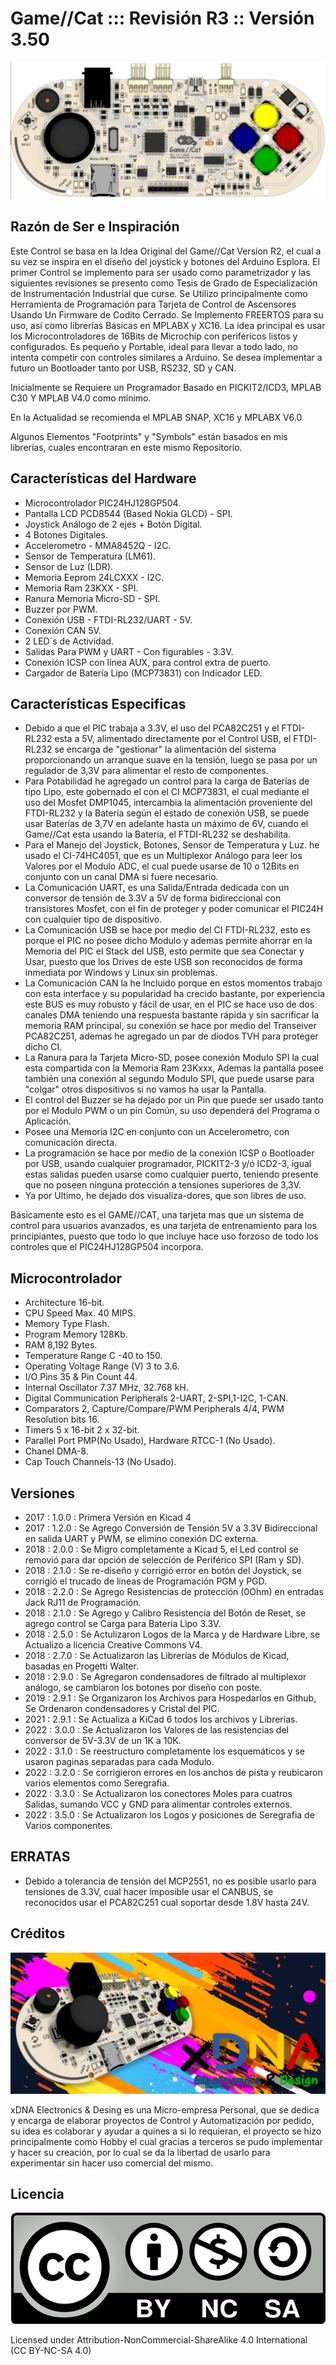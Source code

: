 # Game//Cat ::: Revisión R3 :: Versión 3.50

![](https://github.com/trunksx64/GAME_CAT_R3_KICAD/blob/main/Images/front.png)

## Razón de Ser e Inspiración

Este Control se basa en la Idea Original del Game//Cat Version R2, el cual a su vez se inspira en el diseño del joystick y botones del Arduino Esplora. El primer Control se implemento para ser usado como parametrizador y las siguientes revisiones se presento como Tesis de Grado de Especialización de Instrumentación Industrial que curse. Se Utilizo principalmente como Herramienta de Programación para Tarjeta de Control de Ascensores Usando Un Firmware de Codito Cerrado. Se Implemento FREERTOS para su uso, así como librerías Básicas en MPLABX y XC16. La idea principal es usar los Microcontroladores de 16Bits de Microchip con periféricos listos y configurados. Es pequeño y Portable, ideal para llevar a todo lado, no intenta competir con controles similares a Arduino. Se desea implementar a futuro un Bootloader tanto por USB, RS232, SD y CAN.

Inicialmente se Requiere un Programador Basado en PICKIT2/ICD3, MPLAB C30 Y MPLAB V4.0 como mínimo. 

En la Actualidad se recomienda el MPLAB SNAP, XC16 y MPLABX V6.0 

Algunos Elementos "Footprints" y "Symbols" están basados en mis librerías, cuales encontraran en este mismo Repositorio.

## Características del Hardware

  * Microcontrolador PIC24HJ128GP504.
  * Pantalla LCD PCD8544 (Based Nokia GLCD) - SPI.
  * Joystick Análogo de 2 ejes + Botón Digital.
  * 4 Botones Digitales.
  * Accelerometro - MMA8452Q - I2C. 
  * Sensor de Temperatura (LM61).
  * Sensor de Luz (LDR).
  * Memoria Eeprom 24LCXXX - I2C.
  * Memoria Ram 23KXX - SPI.
  * Ranura Memoria Micro-SD - SPI.
  * Buzzer por PWM.
  * Conexión USB - FTDI-RL232/UART - 5V.
  * Conexión CAN 5V.
  * 2 LED´s de Actividad.
  * Salidas Para PWM y UART - Con figurables - 3.3V.
  * Conexión ICSP con linea AUX, para control extra de puerto.
  * Cargador de Batería Lipo (MCP73831) con Indicador LED.

## Características Especificas

  * Debido a que el PIC trabaja a 3.3V, el uso del PCA82C251 y el FTDI-RL232 esta a 5V, alimentado directamente por el Control USB, el FTDI-RL232 se encarga de "gestionar" la alimentación del sistema proporcionando un arranque suave en la tensión, luego se pasa por un regulador de 3,3V para alimentar el resto de componentes.
  * Para Potabilidad he agregado un control para la carga de Baterías de tipo Lipo, este gobernado el con el CI MCP73831, el cual mediante el uso del Mosfet DMP1045, intercambia la alimentación proveniente del FTDI-RL232 y la Batería según el estado de conexión USB, se puede usar Baterías de 3,7V en adelante hasta un máximo de 6V, cuando el Game//Cat esta usando la Batería, el FTDI-RL232 se deshabilita.
  * Para el Manejo del Joystick, Botones, Sensor de Temperatura y Luz. he usado el CI-74HC4051, que es un Multiplexor Análogo para leer los Valores por el Modulo ADC, el cual puede usarse de 10 o 12Bits en conjunto con un canal DMA si fuere necesario.
  * La Comunicación UART, es una Salida/Entrada dedicada con un conversor de tensión de 3.3V a 5V de forma bidireccional con transistores Mosfet, con el fin de proteger y poder comunicar el PIC24H con cualquier tipo de dispositivo.
  * La Comunicación USB se hace por medio del CI FTDI-RL232, esto es porque el PIC no posee dicho Modulo y ademas permite ahorrar en la Memoria del PIC el Stack del USB, esto permite que sea Conectar y Usar, puesto que los Drives de este USB son reconocidos de forma inmediata por Windows y Linux sin problemas.
  * La Comunicación CAN la he Incluido porque en estos momentos trabajo con esta interface y su popularidad ha crecido bastante, por experiencia este BUS es muy robusto y fácil de usar, en el PIC se hace uso de dos canales DMA teniendo una respuesta bastante rápida y sin sacrificar la memoria RAM principal, su conexión se hace por medio del Transeiver PCA82C251, ademas he agregado un par de diodos TVH para proteger dicho CI.
  * La Ranura para la Tarjeta Micro-SD, posee conexión Modulo SPI la cual esta compartida con la Memoria Ram 23Kxxx, Ademas la pantalla posee también una conexión al segundo Modulo SPI, que puede usarse para "colgar" otros dispositivos si no vamos ha usar la Pantalla.
  * El control del Buzzer se ha dejado por un Pin que puede ser usado tanto por el Modulo PWM o un pin Común, su uso dependerá del Programa o Aplicación.
  * Posee una Memoria I2C en conjunto con un Accelerometro, con comunicación directa.
  * La programación se hace por medio de la conexión ICSP o Bootloader por USB, usando cualquier programador, PICKIT2-3 y/ó ICD2-3, igual estas salidas pueden usarse como cualquier puerto, teniendo presente que no poseen ninguna protección a tensiones superiores de 3,3V.
  * Ya por Ultimo, he dejado dos visualiza-dores, que son libres de uso.

Básicamente esto es el GAME//CAT, una tarjeta mas que un sistema de control para usuarios avanzados, es una tarjeta de entrenamiento para los principiantes, puesto que todo lo que incluye hace uso forzoso de todo los controles que el PIC24HJ128GP504 incorpora.

## Microcontrolador

* Architecture 16-bit.
* CPU Speed Max. 40 MIPS.
* Memory Type Flash.
* Program Memory 128Kb.
* RAM 8,192 Bytes.
* Temperature Range C -40 to 150.
* Operating Voltage Range (V) 3 to 3.6.
* I/O Pins 35 & Pin Count    44.
* Internal Oscillator 7.37 MHz, 32.768 kH.
* Digital Communication Peripherals 2-UART, 2-SPI,1-I2C, 1-CAN.
* Comparators 2, Capture/Compare/PWM Peripherals 4/4, PWM Resolution bits 16.
* Timers 5 x 16-bit 2 x 32-bit.
* Parallel Port PMP(No Usado), Hardware RTCC-1 (No Usado).
* Chanel DMA-8.
* Cap Touch Channels-13 (No Usado).

## Versiones

* 2017 : 1.0.0 : Primera Versión en Kicad 4
* 2017 : 1.2.0 : Se Agrego Conversión de Tensión 5V a 3.3V Bidireccional en salida UART y PWM, se elimino conexión DC externa.
* 2018 : 2.0.0 : Se Migro completamente a Kicad 5, el Led control se removió para dar opción de selección de Periférico SPI (Ram y SD).
* 2018 : 2.1.0 : Se re-diseño y corrigió error en botón del Joystick, se corrigió el trucado de lineas de Programación PGM y PGD.
* 2018 : 2.2.0 : Se Agrego Resistencias de protección (0Ohm) en entradas Jack RJ11 de Programación.
* 2018 : 2.1.0 : Se Agrego y Calibro Resistencia del Botón de Reset, se agrego control se Carga para Bateria Lipo 3.3V.
* 2018 : 2.5.0 : Se Actulizaron Logos de la Marca y de Hardware Libre, se Actualizo a licencia Creative Commons V4.
* 2018 : 2.7.0 : Se Actualizaron las Librerías de Módulos de Kicad, basadas en Progetti Walter.
* 2018 : 2.9.0 : Se Agregaron condensadores de filtrado al multiplexor análogo, se cambiaron los botones por diseño con poste.
* 2019 : 2.9.1 : Se Organizaron los Archivos para Hospedarlos en Github, Se Ordenaron condensadores y Cristal del PIC.
* 2021 : 2.9.1 : Se Actualiza a KiCad 6 todos los archivos y Librerías.
* 2022 : 3.0.0 : Se Actualizaron los Valores de las resistencias del conversor de 5V-3.3V de un 1K a 10K.
* 2022 : 3.1.0 : Se reestructuro completamente los esquemáticos y se usaron paginas separadas para cada Modulo.
* 2022 : 3.2.0 : Se corrigieron errores en los anchos de pista y reubicaron varios elementos como Seregrafia.
* 2022 : 3.3.0 : Se Actualizaron los conectores Moles para cuatros Salidas, sumando VCC y GND para alimentar controles externos.
* 2022 : 3.5.0 : Se Actualizaron los Logos y posiciones de Seregrafia de Varios componentes.


## ERRATAS

* Debido a tolerancia de tensión del MCP2551, no es posible usarlo para tensiones de 3.3V, cual hacer imposible usar el CANBUS, se reconocidos usar el PCA82C251 cual soportar desde 1.8V hasta 24V.

## Créditos

![](https://github.com/trunksx64/GAME_CAT_R3_KICAD/blob/main/Images/banner_game_cat.png)

xDNA Electronics & Desing es una Micro-empresa Personal, que se dedica y encarga de elaborar proyectos de Control y Automatización por pedido, su idea es colaborar y ayudar a quines a si lo requieran, el proyecto se hizo principalmente como Hobby el cual gracias a terceros se pudo implementar y hacer su creación, por lo cual se da la libertad de usarlo para experimentar sin hacer uso comercial del mismo.

## Licencia

![](https://github.com/trunksx64/GAME_CAT_R3_KICAD/blob/main/Images/creative_commons.png)

Licensed under Attribution-NonCommercial-ShareAlike 4.0 International (CC BY-NC-SA 4.0)
